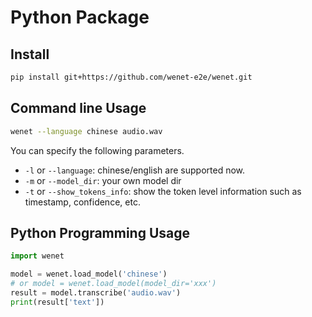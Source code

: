 # Python Package


## Install

``` sh
pip install git+https://github.com/wenet-e2e/wenet.git
```

## Command line Usage

``` sh
wenet --language chinese audio.wav
```

You can specify the following parameters.

* `-l` or `--language`: chinese/english are supported now.
* `-m` or `--model_dir`: your own model dir
* `-t` or `--show_tokens_info`: show the token level information such as timestamp, confidence, etc.


## Python Programming Usage

``` python
import wenet

model = wenet.load_model('chinese')
# or model = wenet.load_model(model_dir='xxx')
result = model.transcribe('audio.wav')
print(result['text'])
```
